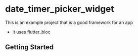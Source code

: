 # date_timer_picker_widget

This is an example project that is a good framework for an app

- It uses flutter_bloc

## Getting Started
